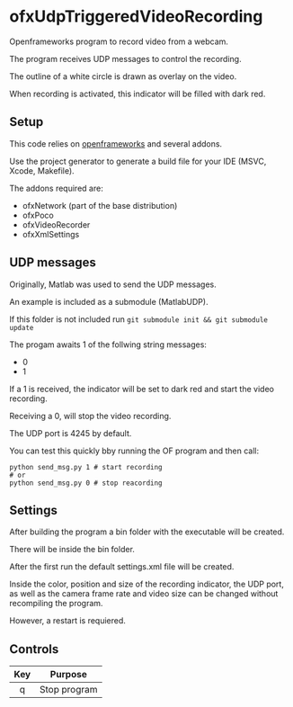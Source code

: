 # ofxUdpTriggeredVideoRecording

Openframeworks program to record video from a webcam.

The program receives UDP messages to control the recording.

The outline of a white circle is drawn as overlay on the video.

When recording is activated, this indicator will be filled with dark red.

## Setup

This code relies on [openframeworks](http://openframeworks.cc) and several addons.

Use the project generator to generate a build file for your IDE (MSVC, Xcode, Makefile).

The addons required are:

- ofxNetwork (part of the base distribution)
- ofxPoco
- ofxVideoRecorder
- ofxXmlSettings


## UDP messages

Originally, Matlab was used to send the UDP messages.

An example is included as a submodule (MatlabUDP).

If this folder is not included run `git submodule init && git submodule update`

The progam awaits 1 of the follwing string messages:

- 0
- 1

If a 1 is received, the indicator will be set to dark red and start the video recording.

Receiving a 0, will stop the video recording.

The UDP port is 4245 by default.


You can test this quickly bby running the OF program and then call:

```
python send_msg.py 1 # start recording
# or
python send_msg.py 0 # stop reacording
```


## Settings

After building the program a bin folder with the executable will be created.

There will be inside the bin folder.

After the first run the default settings.xml file will be created.

Inside the color, position and size of the recording indicator, the UDP port,
as well as the camera frame rate and video size can be changed without recompiling the program.

However, a restart is requiered.


## Controls

| Key  | Purpose      |
|:--------:|:--------:|
|  q   | Stop program |
